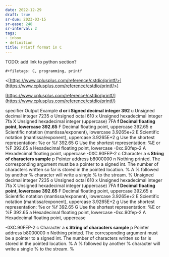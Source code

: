 ```yaml
---
date: 2022-12-29
draft: true
sr-due: 2023-03-15
sr-ease: 248
sr-interval: 2
tags:
- inbox
- definition
title: Printf format in C
---
```


TODO: add link to python section?
```{=org}
#+filetags: C, programming, printf
```

<[https://www.cplusplus.com/reference/cstdio/printf/>](https://www.cplusplus.com/reference/cstdio/printf/>)

[https://www.cplusplus.com/reference/cstdio/printf/](https://www.cplusplus.com/reference/cstdio/printf/)

specifier	Output	Example
**d or i	Signed decimal integer	392**
u	Unsigned decimal integer	7235
o	Unsigned octal	610
x	Unsigned hexadecimal integer	7fa
X	Unsigned hexadecimal integer (uppercase)	7FA
**f	Decimal floating point, lowercase	392.65**
F	Decimal floating point, uppercase	392.65
e	Scientific notation (mantissa/exponent), lowercase	3.9265e+2
E	Scientific notation (mantissa/exponent), uppercase	3.9265E+2
g	Use the shortest representation: %e or %f	392.65
G	Use the shortest representation: %E or %F	392.65
a	Hexadecimal floating point, lowercase	-0xc.90fep-2
A	Hexadecimal floating point, uppercase	-0XC.90FEP-2
c	Character	a
**s	String of characters	sample**
p	Pointer address	b8000000
n	Nothing printed.
The corresponding argument must be a pointer to a signed int.
The number of characters written so far is stored in the pointed location.
%	A % followed by another % character will write a single % to the stream.	%
Unsigned decimal integer 7235 o Unsigned octal 610 x Unsigned
hexadecimal integer 7fa X Unsigned hexadecimal integer (uppercase) 7FA
****f Decimal floating point, lowercase 392.65**** F Decimal floating
point, uppercase 392.65 e Scientific notation (mantissa/exponent),
lowercase 3.9265e+2 E Scientific notation (mantissa/exponent), uppercase
3.9265E+2 g Use the shortest representation: %e or %f 392.65 G Use the
shortest representation: %E or %F 392.65 a Hexadecimal floating point,
lowercase -0xc.90fep-2 A Hexadecimal floating point, uppercase

-0XC.90FEP-2 c Character a ****s String of characters sample**** p
Pointer address b8000000 n Nothing printed. The corresponding argument
must be a pointer to a signed int. The number of characters written so
far is stored in the pointed location. % A % followed by another %
character will write a single % to the stream. %